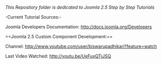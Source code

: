 *This Repository folder is dedicated to Joomla 2.5 Step by Step Tutorials* 

-Current Tutorial Sources:-

Joomla Developers Documentation: http://docs.joomla.org/Developers

==Joomla 2.5 Custom Component Development:==

Channel: 			http://www.youtube.com/user/biswarupadhikari?feature=watch

Last Video Watched: http://youtu.be/UeFuxQTjJSQ